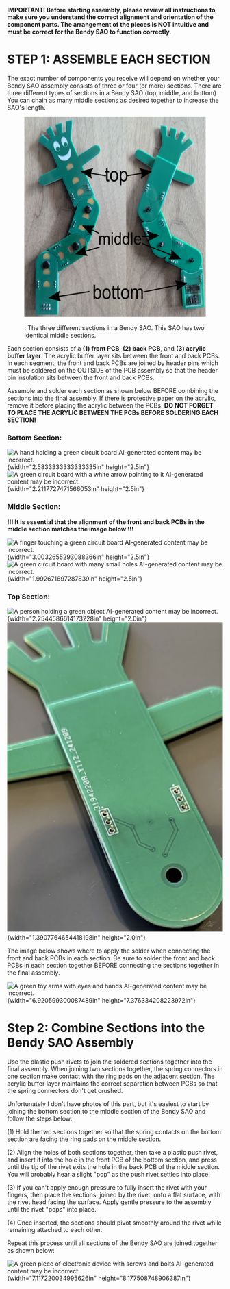 **IMPORTANT: Before starting assembly, please review all instructions to
make sure you understand the correct alignment and orientation of the
component parts. The arrangement of the pieces is NOT intuitive and must
be correct for the Bendy SAO to function correctly.**

# STEP 1: ASSEMBLE EACH SECTION

The exact number of components you receive will depend on whether your
Bendy SAO assembly consists of three or four (or more) sections. There
are three different types of sections in a Bendy SAO (top, middle, and
bottom). You can chain as many middle sections as desired together to
increase the SAO's length.

<figure>
<img src="./media/image1.png" style="width:5.62816in;height:4.86619in"
alt="A green plastic toy with text and images AI-generated content may be incorrect." />
<figcaption><p>: The three different sections in a Bendy SAO. This SAO
has two identical middle sections.</p></figcaption>
</figure>

Each section consists of a **(1) front PCB**, **(2) back PCB**, and
**(3) acrylic buffer layer**. The acrylic buffer layer sits between the
front and back PCBs. In each segment, the front and back PCBs are joined
by header pins which must be soldered on the OUTSIDE of the PCB assembly
so that the header pin insulation sits between the front and back PCBs.

Assemble and solder each section as shown below BEFORE combining the
sections into the final assembly. If there is protective paper on the
acrylic, remove it before placing the acrylic between the PCBs. **DO NOT
FORGET TO PLACE THE ACRYLIC BETWEEN THE PCBs BEFORE SOLDERING EACH
SECTION!**

### **Bottom Section:**

![A hand holding a green circuit board AI-generated content may be
incorrect.](./media/image2.png){width="2.5833333333333335in"
height="2.5in"} ![A green circuit board with a white arrow pointing to
it AI-generated content may be
incorrect.](./media/image3.png){width="2.2117727471566053in"
height="2.5in"}

### **Middle Section:**

**!!! It is essential that the alignment of the front and back PCBs in
the middle section matches the image below !!!**

![A finger touching a green circuit board AI-generated content may be
incorrect.](./media/image4.png){width="3.0032655293088366in"
height="2.5in"} ![A green circuit board with many small holes
AI-generated content may be
incorrect.](./media/image5.png){width="1.992671697287839in"
height="2.5in"}

### **Top Section:**

![A person holding a green object AI-generated content may be
incorrect.](./media/image6.png){width="2.2544586614173228in"
height="2.0in"} ![](./media/image7.png){width="1.3907764654418198in"
height="2.0in"}

The image below shows where to apply the solder when connecting the
front and back PCBs in each section. Be sure to solder the front and
back PCBs in each section together BEFORE connecting the sections
together in the final assembly.

![A green toy arms with eyes and hands AI-generated content may be
incorrect.](./media/image8.png){width="6.920599300087489in"
height="7.376334208223972in"}

# Step 2: Combine Sections into the Bendy SAO Assembly

Use the plastic push rivets to join the soldered sections together into
the final assembly. When joining two sections together, the spring
connectors in one section make contact with the ring pads on the
adjacent section. The acrylic buffer layer maintains the correct
separation between PCBs so that the spring connectors don't get crushed.

Unfortunately I don't have photos of this part, but it's easiest to
start by joining the bottom section to the middle section of the Bendy
SAO and follow the steps below:

(1) Hold the two sections together so that the spring contacts on the
    bottom section are facing the ring pads on the middle section.

(2) Align the holes of both sections together, then take a plastic push
    rivet, and insert it into the hole in the front PCB of the bottom
    section, and press until the tip of the rivet exits the hole in the
    back PCB of the middle section. You will probably hear a slight
    "pop" as the push rivet settles into place.

(3) If you can't apply enough pressure to fully insert the rivet with
    your fingers, then place the sections, joined by the rivet, onto a
    flat surface, with the rivet head facing the surface. Apply gentle
    pressure to the assembly until the rivet "pops" into place.

(4) Once inserted, the sections should pivot smoothly around the rivet
    while remaining attached to each other.

Repeat this process until all sections of the Bendy SAO are joined
together as shown below:

![A green piece of electronic device with screws and bolts AI-generated
content may be
incorrect.](./media/image9.png){width="7.117220034995626in"
height="8.177508748906387in"}

